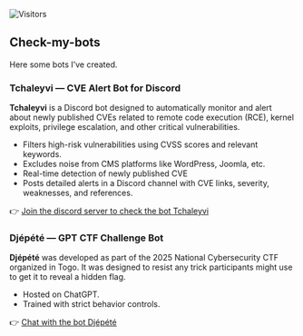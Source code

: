 ![Visitors](https://visitor-badge.laobi.icu/badge?page_id=cyberpoul.Check-my-bots)
## Check-my-bots
Here some bots I’ve created.

### Tchaleyvi — CVE Alert Bot for Discord

**Tchaleyvi** is a Discord bot designed to automatically monitor and alert about newly published CVEs related to remote code execution (RCE), kernel exploits, privilege escalation, and other critical vulnerabilities.

- Filters high-risk vulnerabilities using CVSS scores and relevant keywords.
- Excludes noise from CMS platforms like WordPress, Joomla, etc.
- Real-time detection of newly published CVE
- Posts detailed alerts in a Discord channel with CVE links, severity, weaknesses, and references.

👉 [Join the discord server to check the bot Tchaleyvi](https://discord.gg/buJK2YcrNh)

### Djépété — GPT CTF Challenge Bot

**Djépété** was developed as part of the 2025 National Cybersecurity CTF organized in Togo. It was designed to resist any trick participants might use to get it to reveal a hidden flag.

- Hosted on ChatGPT.
- Trained with strict behavior controls.

👉 [Chat with the bot Djépété](https://chatgpt.com/g/g-6730ce6c072481908b7a45d37f296c50-djepete)
